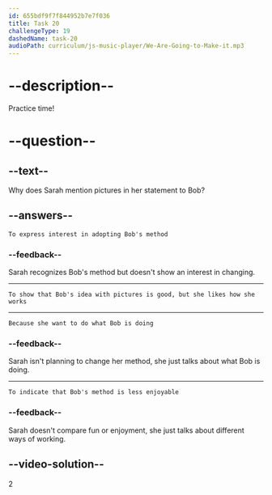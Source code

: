 ```yaml
---
id: 655bdf9f7f844952b7e7f036
title: Task 20
challengeType: 19
dashedName: task-20
audioPath: curriculum/js-music-player/We-Are-Going-to-Make-it.mp3
---
```


<!--
AUDIO REFERENCE: 
Bob: Interesting! I'm making pictures with our data for our reports. We think it may help people understand better. I'm using some tools to help me.
Sarah: Pictures can be great to explain things. We are not using pictures, but it's surely fun to work with data like this.
-->

# --description--

Practice time!

# --question--

## --text--

Why does Sarah mention pictures in her statement to Bob?

## --answers--

`To express interest in adopting Bob's method`

### --feedback--

Sarah recognizes Bob's method but doesn't show an interest in changing.

---

`To show that Bob's idea with pictures is good, but she likes how she works`

---

`Because she want to do what Bob is doing`

### --feedback--

Sarah isn't planning to change her method, she just talks about what Bob is doing.

---

`To indicate that Bob's method is less enjoyable`

### --feedback--

Sarah doesn't compare fun or enjoyment, she just talks about different ways of working.

## --video-solution--

2
